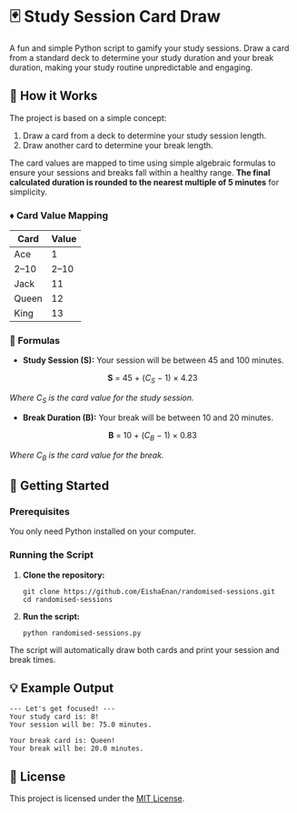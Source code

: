 # 🃏 Study Session Card Draw

A fun and simple Python script to gamify your study sessions. Draw a card from a standard deck to determine your study duration and your break duration, making your study routine unpredictable and engaging.

## 📖 How it Works

The project is based on a simple concept:
1. Draw a card from a deck to determine your study session length.
2. Draw another card to determine your break length.

The card values are mapped to time using simple algebraic formulas to ensure your sessions and breaks fall within a healthy range. **The final calculated duration is rounded to the nearest multiple of 5 minutes** for simplicity.

### ♦️ Card Value Mapping

<div align="center">

| Card  | Value |
|-------|-------|
| Ace   | 1     |
| 2–10  | 2–10  |
| Jack  | 11    |
| Queen | 12    |
| King  | 13    |

</div>

### 🔢 Formulas

- **Study Session (S):** Your session will be between 45 and 100 minutes.

<div align="center">

<b>S</b> = 45 + ($C_S$ − 1) × 4.23

</div>

_Where $C_S$ is the card value for the study session._


- **Break Duration (B):** Your break will be between 10 and 20 minutes.

<div align="center">

<b>B</b> = 10 + ($C_B$ − 1) × 0.83

</div>

_Where $C_B$ is the card value for the break._


## 🚀 Getting Started

### Prerequisites

You only need Python installed on your computer.

### Running the Script

1.  **Clone the repository:**
    ```
    git clone https://github.com/EishaEnan/randomised-sessions.git
    cd randomised-sessions
    ```

2.  **Run the script:**
    ```
    python randomised-sessions.py
    ```
The script will automatically draw both cards and print your session and break times.

## 💡 Example Output
```
--- Let's get focused! ---
Your study card is: 8!
Your session will be: 75.0 minutes.

Your break card is: Queen!
Your break will be: 20.0 minutes.
```

## 📜 License

This project is licensed under the [MIT License](LICENSE).